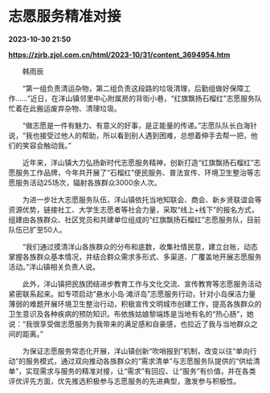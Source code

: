 # 志愿服务精准对接

**2023-10-30 21:50**

**https://zjrb.zjol.com.cn/html/2023-10/31/content_3694954.htm**

　　韩雨辰

　　“第一组负责清运杂物，第二组负责这段路的垃圾清理，后勤组做好保障工作……”近日，在洋山镇邻里中心附属房的背街小巷，“红旗飘扬石榴红”志愿服务队忙着在此搬运废弃杂物、清理垃圾。

　　“做志愿是一件有魅力、有意义的好事，是正能量的传递。”志愿队队长白海针说，“我也接受过他人的帮助，所以看到别人遇到困难，总想着伸手去帮一把，他们的笑容会触动我。”

　　近年来，洋山镇大力弘扬新时代志愿服务精神，创新打造“红旗飘扬石榴红”志愿服务工作品牌，今年共开展了“石榴红”便民服务、普法宣传、环境卫生整治等志愿服务活动25场次，辐射各族群众3000余人次。

　　为进一步壮大志愿服务队伍，洋山镇依托当地知联会、商会、新乡贤联谊会等资源优势，链接社工、大学生志愿者等社会力量，采取“线上+线下”的报名方式，组建由各族群众、社区党员和共建单位组成的“红旗飘扬石榴红”志愿服务队，目前队伍已扩至50人。

　　“我们通过摸清洋山各族群众的分布和底数，收集社情民意，建立台账，动态掌握各族群众基本情况，并结合群众需求多形式、多渠道、广覆盖地开展志愿服务活动。”洋山镇相关负责人说。

　　此外，洋山镇把民族团结进步教育工作与文化交流、宣传教育等志愿服务活动紧密联系起来。如专项启动“悬水小岛·滩浒岛”志愿服务行动，针对小岛保洁力量薄弱的难题开展环境卫生整治行动，积极宣传文明城市创建工作，提高各族群众的卫生意识及各种疾病的预防知识。布依族姑娘黎端炼是当地有名的“热心肠”，她说：“我很享受做志愿服务为我带来的满足感和自豪感，也拉近了我与当地群众之间的距离。”

　　为保证志愿服务常态化开展，洋山镇创新“吹哨报到”机制，改变以往“单向行动”的服务模式，通过双向推动各族群众的“需求清单”与志愿服务队提供的“供给清单”，实现需求与服务的精准对接，让“需求”有回应、让“服务”有价值，并在各类评优评先方面，优先推选积极参与志愿服务的先进典型，激发参与积极性。